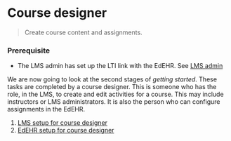 # Course designer

> Create course content and assignments.

### Prerequisite
- The LMS admin has set up the LTI link with the EdEHR. See [LMS admin](/lms-admin/)

We are now going to look at the second stages of *getting started*. These tasks are completed by a course designer. This is someone who has the role, in the LMS, to create and edit activities for a course. This may include instructors or LMS administrators. It is also the person who can configure assignments in the EdEHR.

1. [LMS setup for course designer](/course-designer/cd-lms.md)
2. [EdEHR setup for course designer](/course-designer/cd-activity.md)



